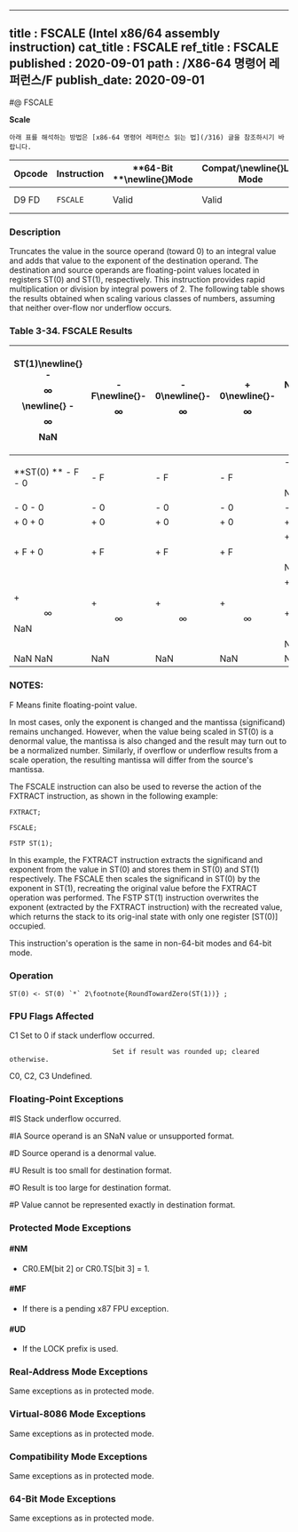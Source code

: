----------------------------
title : FSCALE (Intel x86/64 assembly instruction)
cat_title : FSCALE
ref_title : FSCALE
published : 2020-09-01
path : /X86-64 명령어 레퍼런스/F
publish_date: 2020-09-01
----------------------------


#@ FSCALE

**Scale**

```lec-info
아래 표를 해석하는 방법은 [x86-64 명령어 레퍼런스 읽는 법](/316) 글을 참조하시기 바랍니다.
```

|**Opcode**|**Instruction**|**64-Bit **\newline{}**Mode**|**Compat/**\newline{}**Leg Mode**|**Description**|
|----------|---------------|-----------------------------|---------------------------------|---------------|
|D9 FD|`FSCALE` |Valid|Valid|Scale ST(0) by ST(1).|
### Description


Truncates the value in the source operand (toward 0) to an integral value and adds that value to the exponent of the destination operand. The destination and source operands are floating-point values located in registers ST(0) and ST(1), respectively. This instruction provides rapid multiplication or division by integral powers of 2. The following table shows the results obtained when scaling various classes of numbers, assuming that neither over-flow nor underflow occurs.

### Table 3-34.  FSCALE Results


|**ST(1)**\newline{}                        - $$\infty$$\newline{}      - $$\infty$$ NaN|- F\newline{}- $$\infty$$|- 0\newline{}- $$\infty$$|+ 0\newline{}- $$\infty$$|+ F + $$\infty$$ NaN\newline{}- $$\infty$$ - $$\infty$$ NaN|
|---------------------------------------------------------------------------------------|-------------------------|-------------------------|-------------------------|-----------------------------------------------------------|
|**ST(0) ** - F - 0|- F|- F|- F|- F - $$\infty$$ NaN|
|- 0 - 0|- 0|- 0|- 0|- 0 NaN NaN|
|+ 0 + 0|+ 0|+ 0|+ 0|+ 0 NaN NaN|
|+ F + 0|+ F|+ F|+ F|+ F + $$\infty$$ NaN|
|+ $$\infty$$ NaN|+ $$\infty$$|+ $$\infty$$|+ $$\infty$$|+ $$\infty$$ + $$\infty$$ NaN|
|NaN NaN |NaN|NaN |NaN |NaN  NaN  NaN|
###  NOTES:


F Means finite floating-point value.

In most cases, only the exponent is changed and the mantissa (significand) remains unchanged. However, when the value being scaled in ST(0) is a denormal value, the mantissa is also changed and the result may turn out to be a normalized number. Similarly, if overflow or underflow results from a scale operation, the resulting mantissa will differ from the source's mantissa.

The FSCALE instruction can also be used to reverse the action of the FXTRACT instruction, as shown in the following example:

    FXTRACT;

    FSCALE;

    FSTP ST(1);

In this example, the FXTRACT instruction extracts the significand and exponent from the value in ST(0) and stores them in ST(0) and ST(1) respectively. The FSCALE then scales the significand in ST(0) by the exponent in ST(1), recreating the original value before the FXTRACT operation was performed. The FSTP ST(1) instruction overwrites the exponent (extracted by the FXTRACT instruction) with the recreated value, which returns the stack to its orig-inal state with only one register [ST(0)] occupied.

This instruction's operation is the same in non-64-bit modes and 64-bit mode.


### Operation

```info-verb
ST(0) <- ST(0) `*` 2\footnote{RoundTowardZero(ST(1))} ;
```
### FPU Flags Affected


C1 Set to 0 if stack underflow occurred.

                              Set if result was rounded up; cleared otherwise.

C0, C2, C3  Undefined.

### Floating-Point Exceptions


#IS Stack underflow occurred.

#IA Source operand is an SNaN value or unsupported format.

#D Source operand is a denormal value.

#U Result is too small for destination format.

#O Result is too large for destination format.

#P Value cannot be represented exactly in destination format.


### Protected Mode Exceptions

#### #NM
* CR0.EM[bit 2] or CR0.TS[bit 3] = 1.

#### #MF
* If there is a pending x87 FPU exception.

#### #UD
* If the LOCK prefix is used.

### Real-Address Mode Exceptions



Same exceptions as in protected mode.


### Virtual-8086 Mode Exceptions



Same exceptions as in protected mode.


### Compatibility Mode Exceptions



Same exceptions as in protected mode.


### 64-Bit Mode Exceptions



Same exceptions as in protected mode.

